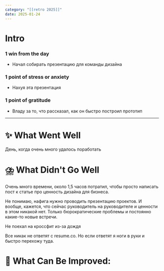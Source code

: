```yaml
---
category: "[[retro 2025]]"
date: 2025-01-24
---
```


# Intro
### 1 win from the day
- Начал собирать презентацию для команды дизайна
### 1 point of stress or anxiety
- Нахуя эта презентация
### 1 point of gratitude
- Владу за то, что рассказал, как он быстро построил прототип 
---
# **✨ What Went Well**

День, когда очень много удалось поработать




#  **⛈️ What Didn't Go Well**

Очень много времени, около 1,5 часов потратил, чтобы просто написать пост к статье про ценность дизайна для бизнеса. 

Не понимаю, нафига нужно проводить презентацию проектов. И вообще, кажется, что сейчас руководитель на руководителе и ценности в этом никакой нет. Только бюрократические проблемы и постоянно какие-то новые встречи. 

Не поехал на кроссфит из-за дождя

Все никак не ответят с resume.co. Но если ответят я ноги в руки и быстро перехожу туда. 

# **💫 What Can Be Improved**:


